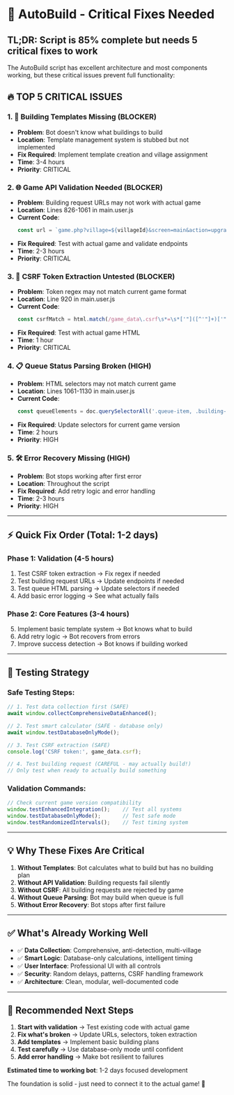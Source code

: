 # 🚨 AutoBuild - Critical Fixes Needed

## **TL;DR: Script is 85% complete but needs 5 critical fixes to work**

The AutoBuild script has excellent architecture and most components working, but these critical issues prevent full functionality:

## 🔥 **TOP 5 CRITICAL ISSUES**

### 1. **🎯 Building Templates Missing** (BLOCKER)
- **Problem**: Bot doesn't know what buildings to build
- **Location**: Template management system is stubbed but not implemented
- **Fix Required**: Implement template creation and village assignment
- **Time**: 3-4 hours
- **Priority**: CRITICAL

### 2. **🌐 Game API Validation Needed** (BLOCKER)
- **Problem**: Building request URLs may not work with actual game
- **Location**: Lines 826-1061 in main.user.js
- **Current Code**:
  ```javascript
  const url = `game.php?village=${villageId}&screen=main&action=upgrade_building&id=${buildingId}&type=main&h=${csrf}`;
  ```
- **Fix Required**: Test with actual game and validate endpoints
- **Time**: 2-3 hours  
- **Priority**: CRITICAL

### 3. **🔑 CSRF Token Extraction Untested** (BLOCKER)
- **Problem**: Token regex may not match current game format
- **Location**: Line 920 in main.user.js
- **Current Code**:
  ```javascript
  const csrfMatch = html.match(/game_data\.csrf\s*=\s*['"]([^'"]+)['"]/);
  ```
- **Fix Required**: Test with actual game HTML
- **Time**: 1 hour
- **Priority**: CRITICAL

### 4. **📋 Queue Status Parsing Broken** (HIGH)
- **Problem**: HTML selectors may not match current game
- **Location**: Lines 1061-1130 in main.user.js
- **Current Code**:
  ```javascript
  const queueElements = doc.querySelectorAll('.queue-item, .building-queue-item, [class*="queue"]');
  ```
- **Fix Required**: Update selectors for current game version
- **Time**: 2 hours
- **Priority**: HIGH

### 5. **🛠️ Error Recovery Missing** (HIGH)
- **Problem**: Bot stops working after first error
- **Location**: Throughout the script
- **Fix Required**: Add retry logic and error handling
- **Time**: 2-3 hours
- **Priority**: HIGH

---

## ⚡ **Quick Fix Order (Total: 1-2 days)**

### **Phase 1: Validation (4-5 hours)**
1. Test CSRF token extraction → Fix regex if needed
2. Test building request URLs → Update endpoints if needed  
3. Test queue HTML parsing → Update selectors if needed
4. Add basic error logging → See what actually fails

### **Phase 2: Core Features (3-4 hours)**
5. Implement basic template system → Bot knows what to build
6. Add retry logic → Bot recovers from errors
7. Improve success detection → Bot knows if building worked

---

## 🧪 **Testing Strategy**

### **Safe Testing Steps**:
```javascript
// 1. Test data collection first (SAFE)
await window.collectComprehensiveDataEnhanced();

// 2. Test smart calculator (SAFE - database only)
await window.testDatabaseOnlyMode();

// 3. Test CSRF extraction (SAFE)
console.log('CSRF token:', game_data.csrf);

// 4. Test building request (CAREFUL - may actually build!)
// Only test when ready to actually build something
```

### **Validation Commands**:
```javascript
// Check current game version compatibility
window.testEnhancedIntegration();    // Test all systems
window.testDatabaseOnlyMode();       // Test safe mode
window.testRandomizedIntervals();    // Test timing system
```

---

## 💡 **Why These Fixes Are Critical**

1. **Without Templates**: Bot calculates what to build but has no building plan
2. **Without API Validation**: Building requests fail silently  
3. **Without CSRF**: All building requests are rejected by game
4. **Without Queue Parsing**: Bot may build when queue is full
5. **Without Error Recovery**: Bot stops after first failure

---

## ✅ **What's Already Working Well**

- ✅ **Data Collection**: Comprehensive, anti-detection, multi-village
- ✅ **Smart Logic**: Database-only calculations, intelligent timing
- ✅ **User Interface**: Professional UI with all controls
- ✅ **Security**: Random delays, patterns, CSRF handling framework
- ✅ **Architecture**: Clean, modular, well-documented code

---

## 🎯 **Recommended Next Steps**

1. **Start with validation** → Test existing code with actual game
2. **Fix what's broken** → Update URLs, selectors, token extraction  
3. **Add templates** → Implement basic building plans
4. **Test carefully** → Use database-only mode until confident
5. **Add error handling** → Make bot resilient to failures

**Estimated time to working bot**: 1-2 days focused development

The foundation is solid - just need to connect it to the actual game! 🚀 